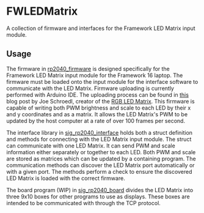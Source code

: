# FWLEDMatrix
A collection of firmware and interfaces for the Framework LED Matrix input module.

## Usage
The firmware in [rp2040_firmware](/sig_rp2040_firmware/rp2040_firmware) is designed specifically for the Framework LED Matrix input module for the Framework 16 laptop. The firmware must be loaded onto the input module for the interface software to communicate with the LED Matrix. Firmware uploading is currently performed with Arduino IDE. The uploading process can be found in [this](https://jschroedl.com/rgb-start/) blog post by Joe Schroedl, creator of the [RGB LED Matrix](https://github.com/corndog2000/RGB-LED-Matrix-Rust). This firmware is capable of writing both PWM brightness and scale to each LED by their x and y coordinates and as a matrix. It allows the LED Matrix's PWM to be updated by the host computer at a rate of over 100 frames per second.

The interface library in [sig_rp2040_interface](/sig_rp2040_interface) holds both a struct definition and methods for connecting with the LED Matrix input module. The struct can communicate with one LED Matrix. It can send PWM and scale information either separately or together to each LED. Both PWM and scale are stored as matrices which can be updated by a containing program. The communication methods can discover the LED Matrix port automatically or with a given port. The methods perform a check to ensure the discovered LED Matrix is loaded with the correct firmware.

The board program (WIP) in [sig_rp2040_board](/sig_rp2040_board) divides the LED Matrix into three 9x10 boxes for other programs to use as displays. These boxes are intended to be communicated with through the TCP protocol.
